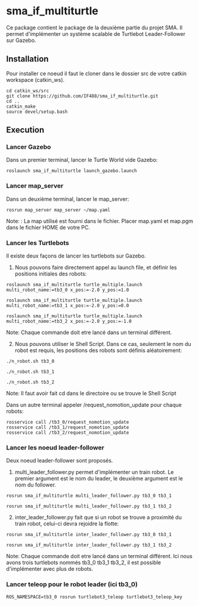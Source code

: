 # sma_if_multiturtle
Ce package contient le package de la deuxième partie du projet SMA.
Il permet d'implémenter un système scalable de Turtlebot Leader-Follower sur Gazebo.

## Installation
Pour installer ce noeud il faut le cloner dans le dossier src de votre catkin workspace (catkin_ws).

```
cd catkin_ws/src
git clone https://github.com/IF488/sma_if_multiturtle.git
cd ..
catkin_make
source devel/setup.bash
```

## Execution
### Lancer Gazebo
Dans un premier terminal, lancer le Turtle World vide Gazebo:

```
roslaunch sma_if_multiturtle launch_gazebo.launch
```

### Lancer map_server
Dans un deuxième terminal, lancer le map_server:

```
rosrun map_server map_server ~/map.yaml
```

Note: : La map utilisé est fourni dans le fichier. Placer map.yaml et map.pgm dans le fichier HOME de votre PC. 

### Lancer les Turtlebots
Il existe deux façons de lancer les turtlebots sur Gazebo.  
1) Nous pouvons faire directement appel au launch file, et définir les positions initiales des robots:

```
roslaunch sma_if_multiturtle turtle_multiple.launch multi_robot_name:=tb3_0 x_pos:=-2.0 y_pos:=1.0

roslaunch sma_if_multiturtle turtle_multiple.launch multi_robot_name:=tb3_1 x_pos:=-2.0 y_pos:=0.0

roslaunch sma_if_multiturtle turtle_multiple.launch multi_robot_name:=tb3_2 x_pos:=-2.0 y_pos:=-1.0
```
Note: Chaque commande doit etre lancé dans un terminal différent.  

2) Nous pouvons utiliser le Shell Script. Dans ce cas, seulement le nom du robot est requis, les positions des robots sont définis aléatoirement:

```
./n_robot.sh tb3_0

./n_robot.sh tb3_1

./n_robot.sh tb3_2
```
Note: Il faut avoir fait cd dans le directoire ou se trouve le Shell Script  

Dans un autre terminal appeler /request_nomotion_update pour chaque robots:

```
rosservice call /tb3_0/request_nomotion_update 
rosservice call /tb3_1/request_nomotion_update
rosservice call /tb3_2/request_nomotion_update
```  

### Lancer les noeud leader-follower
Deux noeud leader-follower sont proposés.
1) multi_leader_follower.py permet d'implémenter un train robot. Le premier argument est le nom du leader, le deuxième argument est le nom du follower.

```
rosrun sma_if_multiturtle multi_leader_follower.py tb3_0 tb3_1

rosrun sma_if_multiturtle multi_leader_follower.py tb3_1 tb3_2
```
 
  
2) inter_leader_follower.py fait que si un robot se trouve a proximité du train robot, celui-ci devra rejoidre la flotte:

```
rosrun sma_if_multiturtle inter_leader_follower.py tb3_0 tb3_1

rosrun sma_if_multiturtle inter_leader_follower.py tb3_1 tb3_2
```

Note: Chaque commande doit etre lancé dans un terminal différent. Ici nous avons trois turtlebots nommés tb3_0 tb3_1 tb3_2, il est possible d'implémenter avec plus de robots.

### Lancer teleop pour le robot leader (ici tb3_0)

```
ROS_NAMESPACE=tb3_0 rosrun turtlebot3_teleop turtlebot3_teleop_key
```


